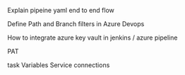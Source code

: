 Explain pipeine yaml end to end flow

Define Path and Branch filters in Azure Devops

How to integrate azure key vault in jenkins / azure pipeline

PAT
    
task
Variables
Service connections

